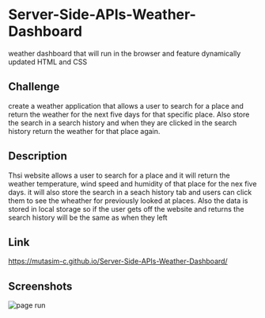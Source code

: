 # Server-Side-APIs-Weather-Dashboard
weather dashboard that will run in the browser and feature dynamically updated HTML and CSS

## Challenge
create a weather application that allows a user to search for a place and return the weather for the next five days for that specific place. Also store the search in a search history and when they are clicked in the search history return the weather for that place again. 

## Description
Thsi website allows a user to search for a place and it will return the weather temperature, wind speed and humidity of that place for the nex five days. it will also store the search in a seach history tab and users can click them to see the wheather for previously looked at places. Also the data is stored in local storage so if the user gets off the website and returns the search history will be the same as when they left

## Link
https://mutasim-c.github.io/Server-Side-APIs-Weather-Dashboard/

## Screenshots

![page run](./img/chrome-capture-2023-11-9.gif)